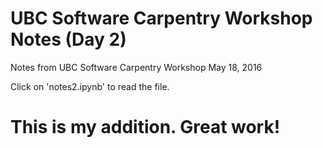 # UBC Software Carpentry Workshop Notes (Day 2)
Notes from UBC Software Carpentry Workshop May 18, 2016

Click on 'notes2.ipynb' to read the file.

# This is my addition. Great work!

